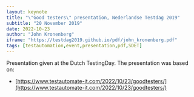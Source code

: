 ```yaml
---
layout: keynote
title: "\"Good testers\" presentation, Nederlandse Testdag 2019"
subtitle: "20 November 2019"
date: 2022-10-23
author: "John Kronenberg"
iframe: "https://testdag2019.github.io/pdf/john_kronenberg.pdf"
tags: [testautomation,event,presentation,pdf,SDET]
---
```

Presentation given at the Dutch TestingDay. The presentation was based on:
- [https://www.testautomate-it.com/2022/10/23/goodtesters/](https://www.testautomate-it.com/2022/10/23/goodtesters/)